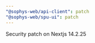 ```yaml
---
"@sophys-web/api-client": patch
"@sophys-web/spu-ui": patch
---
```


Security patch on Nextjs 14.2.25
